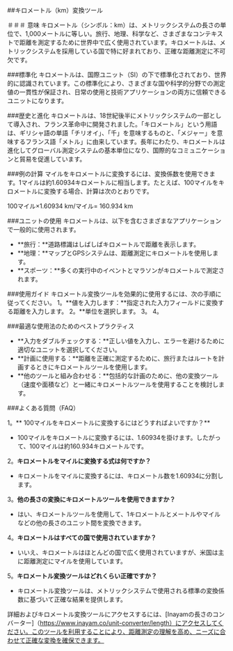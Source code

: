 ##キロメートル（km）変換ツール

＃＃＃ 意味
キロメートル（シンボル：km）は、メトリックシステムの長さの単位で、1,000メートルに等しい。旅行、地理、科学など、さまざまなコンテキストで距離を測定するために世界中で広く使用されています。キロメートルは、メトリックシステムを採用している国で特に好まれており、正確な距離測定に不可欠です。

###標準化
キロメートルは、国際ユニット（SI）の下で標準化されており、世界的に認識されています。この標準化により、さまざまな国や科学的分野での測定値の一貫性が保証され、日常の使用と技術アプリケーションの両方に信頼できるユニットになります。

###歴史と進化
キロメートルは、18世紀後半にメトリックシステムの一部として導入され、フランス革命中に開発されました。「キロメートル」という用語は、ギリシャ語の単語「チリオイ」、「千」を意味するものと、「メジャー」を意味するフランス語「メトル」に由来しています。長年にわたり、キロメートルは進化してグローバル測定システムの基本単位になり、国際的なコミュニケーションと貿易を促進しています。

###例の計算
マイルをキロメートルに変換するには、変換係数を使用できます。1マイルは約1.60934キロメートルに相当します。たとえば、100マイルをキロメートルに変換する場合、計算は次のとおりです。

100マイル×1.60934 km/マイル= 160.934 km

###ユニットの使用
キロメートルは、以下を含むさまざまなアプリケーションで一般的に使用されます。
-  **旅行：**道路標識はしばしばキロメートルで距離を表示します。
-  **地理：**マップとGPSシステムは、距離測定にキロメートルを使用します。
-  **スポーツ：**多くの実行中のイベントとマラソンがキロメートルで測定されます。

###使用ガイド
キロメートル変換ツールを効果的に使用するには、次の手順に従ってください。
1。**値を入力します：**指定された入力フィールドに変換する距離を入力します。
2。**単位を選択します。
3。
4。

###最適な使用法のためのベストプラクティス
-  **入力をダブルチェックする：**正しい値を入力し、エラーを避けるために適切なユニットを選択してください。
-  **計画に使用する：**距離を正確に測定するために、旅行またはルートを計画するときにキロメートルツールを使用します。
-  **他のツールと組み合わせる：**包括的な計画のために、他の変換ツール（速度や面積など）と一緒にキロメートルツールを使用することを検討します。

###よくある質問（FAQ）

1。** 100マイルをキロメートルに変換するにはどうすればよいですか？**
-  100マイルをキロメートルに変換するには、1.60934を掛けます。したがって、100マイルは約160.934キロメートルです。

2。**キロメートルをマイルに変換する式は何ですか？**
- キロメートルをマイルに変換するには、キロメートル数を1.60934に分割します。

3。**他の長さの変換にキロメートルツールを使用できますか？**
- はい、キロメートルツールを使用して、1キロメートルとメートルやマイルなどの他の長さのユニット間を変換できます。

4。**キロメートルはすべての国で使用されていますか？**
- いいえ、キロメートルはほとんどの国で広く使用されていますが、米国は主に距離測定にマイルを使用しています。

5。**キロメートル変換ツールはどれくらい正確ですか？**
- キロメートル変換ツールは、メトリックシステムで使用される標準の変換係数に基づいて正確な結果を提供します。

詳細およびキロメートル変換ツールにアクセスするには、[Inayamの長さのコンバーター]（https://www.inayam.co/unit-converter/length）にアクセスしてください。このツールを利用することにより、距離測定の理解を高め、ニーズに合わせて正確な変換を確保できます。